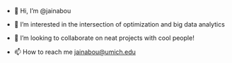 - 👋 Hi, I’m @jainabou
- 👀 I’m interested in the intersection of optimization and big data analytics 

- 💞️ I’m looking to collaborate on neat projects with cool people!
- 📫 How to reach me jainabou@umich.edu

<!---
jainabou/jainabou is a ✨ special ✨ repository because its `README.md` (this file) appears on your GitHub profile.
You can click the Preview link to take a look at your changes.
--->
